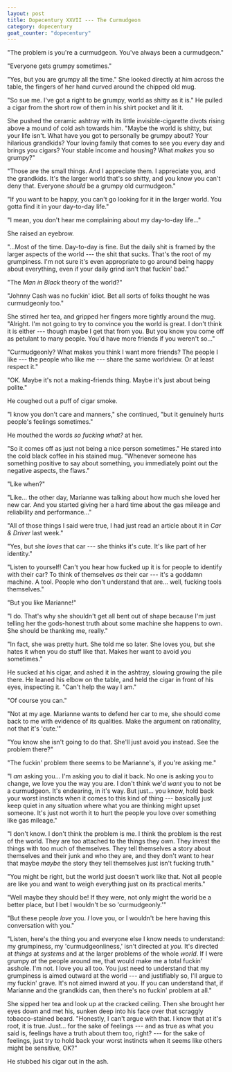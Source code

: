 ```yaml
---
layout: post
title: Dopecentury XXVII --- The Curmudgeon
category: dopecentury
goat_counter: "dopecentury" 
---
```



"The problem is you're a curmudgeon. You've always been a curmudgeon."

"Everyone gets grumpy sometimes."

"Yes, but you are grumpy all the time." She looked directly at him across the table, the fingers of her hand curved around the chipped old mug.

"So sue me. I've got a right to be grumpy, world as shitty as it is." He pulled a cigar from the short row of them in his shirt pocket and lit it. 

She pushed the ceramic ashtray with its little invisible-cigarette divots rising above a mound of cold ash towards him. "Maybe the world is shitty, but your life isn't. What have you got to personally be grumpy about? Your hilarious grandkids? Your loving family that comes to see you every day and brings you cigars? Your stable income and housing? What _makes_ you so grumpy?"

"Those are the small things. And I appreciate them. I appreciate you, and the grandkids. It's the larger world that's so shitty, and you know you can't deny that. Everyone _should_ be a grumpy old curmudgeon."

"If you want to be happy, you can't go looking for it in the larger world. You gotta find it in your day-to-day life."

"I mean, you don't hear me complaining about my day-to-day life..."

She raised an eyebrow.

"...Most of the time. Day-to-day is fine. But the daily shit is framed by the larger aspects of the world --- the shit that sucks. That's the root of my grumpiness. I'm not sure it's even appropriate to go around being happy about everything, even if your daily grind isn't that fuckin' bad."

"The _Man in Black_ theory of the world?"

"Johnny Cash was no fuckin' idiot. Bet all sorts of folks thought he was curmudgeonly too."

She stirred her tea, and gripped her fingers more tightly around the mug. "Alright. I'm not going to try to convince you the world is great. I don't think it is either --- though maybe I get that from you. But you know you come off as petulant to many people. You'd have more friends if you weren't so..."

"Curmudgeonly? What makes you think I want more friends? The people I like --- the people who like me --- share the same worldview. Or at least respect it."

"OK. Maybe it's not a making-friends thing. Maybe it's just about being polite."

He coughed out a puff of cigar smoke.

"I know you don't care and manners," she continued, "but it genuinely hurts people's feelings sometimes."

He mouthed the words _so fucking what?_ at her.

"So it comes off as just not being a nice person sometimes." He stared into the cold black coffee in his stained mug. "Whenever someone has something positive to say about something, you immediately point out the negative aspects, the flaws."

"Like when?"

"Like... the other day, Marianne was talking about how much she loved her new car. And you started giving her a hard time about the gas mileage and reliability and performance..."

"All of those things I said were true, I had just read an article about it in _Car & Driver_ last week."

"Yes, but she _loves_ that car --- she thinks it's cute. It's like part of her identity."

"Listen to yourself! Can't you hear how fucked up it is for people to identify with their car? To think of themselves _as_ their car --- it's a goddamn machine. A tool. People who don't understand that are... well, fucking tools themselves."

"But you like Marianne!"

"I do. That's why she shouldn't get all bent out of shape because I'm just telling her the gods-honest truth about some machine she happens to own. She should be thanking me, really."

"In fact, she was pretty hurt. She told me so later. She loves you, but she hates it when you do stuff like that. Makes her want to avoid you sometimes."

He sucked at his cigar, and ashed it in the ashtray, slowing growing the pile there. He leaned his elbow on the table, and held the cigar in front of his eyes, inspecting it. "Can't help the way I am."

"Of course you can."

"Not at my age. Marianne wants to defend her car to me, she should come back to me with evidence of its qualities. Make the argument on rationality, not that it's 'cute.'"

"You know she isn't going to do that. She'll just avoid you instead. See the problem there?"

"The fuckin' problem there seems to be Marianne's, if you're asking me."

"I _am_ asking you... I'm asking you to dial it back. No one is asking you to change, we love you the way you are. I don't think we'd _want_ you to not be a curmudgeon. It's endearing, in it's way. But just... you know, hold back your worst instincts when it comes to this kind of thing --- basically just keep quiet in any situation where what you are thinking might upset someone. It's just not worth it to hurt the people you love over something like gas mileage."

"I don't know. I don't think the problem is me. I think the problem is the rest of the world. They are too attached to the things they own. They invest the things with too much of themselves. They tell themselves a story about themselves and their junk and who they are, and they don't want to hear that maybe _maybe_ the story they tell themselves just isn't fucking truth."

"You might be right, but the world just doesn't work like that. Not all people are like you and want to weigh everything just on its practical merits."

"Well maybe they should be! If they were, not only might the world be a better place, but I bet I wouldn't be so 'curmudgeonly.'"

"But these people _love_ you. _I_ love you, or I wouldn't be here having this conversation with you."

"Listen, here's the thing you and everyone else I know needs to understand: my grumpiness, my 'curmudgeonliness,' isn't directed at _you_. It's directed at _things_ at _systems_ and at the larger problems of the whole _world_. If I were grumpy _at_ the people around me, that would make me a total fuckin' asshole. I'm not. I love you all too. You just need to understand that my grumpiness is aimed outward at the world --- and justifiably so, I'll argue to my fuckin' grave. It's not aimed inward at you. If you can understand that, if Marianne and the grandkids can, then there's no fuckin' problem at all."

She sipped her tea and look up at the cracked ceiling. Then she brought her eyes down and met his, sunken deep into his face over that scraggly tobacco-stained beard. "Honestly, I can't argue with that. I know that at it's root, it is true. Just... for the sake of feelings --- and as true as what you said is, feelings have a truth about them too, right? --- for the sake of feelings, just try to hold back your worst instincts when it seems like others might be sensitive, OK?"

He stubbed his cigar out in the ash.








